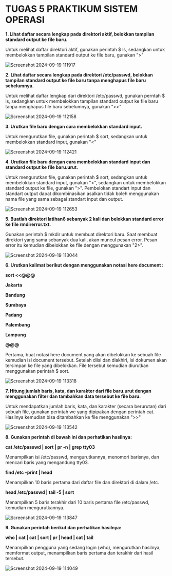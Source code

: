 # TUGAS 5 PRAKTIKUM SISTEM OPERASI

**1. Lihat daftar secara lengkap pada direktori aktif, belokkan tampilan standard output ke file baru.**

Untuk melihat daftar direktori aktif, gunakan perintah $ ls, sedangkan untuk membelokkan tampilan standard output ke file baru, gunakan ">"

![Screenshot 2024-09-19 111917](https://github.com/user-attachments/assets/22e1a8f2-5eda-4bc8-92ba-43d30c6fc7f2)

**2. Lihat daftar secara lengkap pada direktori /etc/passwd, belokkan tampilan standard output ke file baru tanpa menghapus file baru sebelumnya.**

Untuk melihat daftar lengkap dari direktori /etc/passwd, gunakan perntah $ ls, sedangkan untuk membelokkan tampilan standard output ke file baru
tanpa menghapus file baru sebelumnya, gunakan ">>"

![Screenshot 2024-09-19 112158](https://github.com/user-attachments/assets/9024ddda-a082-4e6b-9dc6-e8dbdb28241d)

**3. Urutkan file baru dengan cara membelokkan standard input.**

Untuk mengurutkan file, gunakan perintah $ sort, sedangkan untuk membelokkan standard input, gunakan "<"

![Screenshot 2024-09-19 112421](https://github.com/user-attachments/assets/77d1b7aa-7c26-43f7-a2f2-57d15f9299cd)

**4. Urutkan file baru dengan cara membelokkan standard input dan standard output ke file baru.urut.**

Untuk mengurutkan file, gunakan perintah $ sort, sedangkan untuk membelokkan standard input, gunakan "<", sedangkan untuk membelokkan standard output ke file, gunakan ">".
Pembelokan standart input dan standart output dapat dikombinasikan asalkan tidak boleh menggunakan nama file yang sama sebagai standart input dan output.

![Screenshot 2024-09-19 112653](https://github.com/user-attachments/assets/4098190f-1bf7-48af-95d6-b75168d85d26)

**5. Buatlah direktori latihan6 sebanyak 2 kali dan belokkan standard error ke file rmdirerror.txt.**

Gunakan perintah $ mkdir untuk membuat direktori baru. Saat membuat direktori yang sama sebanyak dua kali, akan muncul pesan error. 
Pesan error itu kemudian dibelokkan ke file dengan menggunakan "2>".

![Screenshot 2024-09-19 113044](https://github.com/user-attachments/assets/a31be1be-003b-4cad-af78-1341f60b1f45)

**6. Urutkan kalimat berikut dengan menggunakan notasi here document :**

**sort <<@@@**

**Jakarta**

**Bandung**

**Surabaya**

**Padang**

**Palembang**

**Lampung**

**@@@**

Pertama, buat notasi here document yang akan dibelokkan ke sebuah file kemudian isi document tersebut. Setelah diisi dan diakhiri, isi dokumen akan tersimpan ke file yang dibelokkan. 
File tersebut kemudian diurutkan menggunakan perintah $ sort. 

![Screenshot 2024-09-19 113318](https://github.com/user-attachments/assets/d0ab27de-20db-4974-9f67-40b2e7e16776)

**7. Hitung jumlah baris, kata, dan karakter dari file baru.urut dengan menggunakan filter dan tambahkan data tersebut ke file baru.**

Untuk mendapatkan jumlah baris, kata, dan karakter (secara berurutan) dari sebuah file, gunakan perintah wc yang dipipakan dengan perintah cat. 
Hasilnya kemudian bisa ditambahkan ke file menggunakan ">>"

![Screenshot 2024-09-19 113542](https://github.com/user-attachments/assets/00cf823d-bf82-4930-8b8a-d5bb5cae12fa)

**8. Gunakan perintah di bawah ini dan perhatikan hasilnya:**

**cat /etc/passwd | sort | pr -n | grep tty03**

Menampilkan isi /etc/passwd, mengurutkannya, menomori barisnya, dan mencari baris yang mengandung tty03.

**find /etc –print | head**

Menampilkan 10 baris pertama dari daftar file dan direktori di dalam /etc.

**head /etc/passwd | tail -5 | sort**

Menampilkan 5 baris terakhir dari 10 baris pertama file /etc/passwd, kemudian mengurutkannya.

![Screenshot 2024-09-19 113847](https://github.com/user-attachments/assets/378da178-5adb-4686-9465-585416148e27)

**9. Gunakan perintah berikut dan perhatikan hasilnya:**

**who | cat | cat | sort | pr | head | cat | tail**

Menampilkan pengguna yang sedang login (who), mengurutkan hasilnya, memformat output, menampilkan baris pertama dan terakhir dari hasil tersebut.

![Screenshot 2024-09-19 114049](https://github.com/user-attachments/assets/d7fc6f84-4793-4371-b991-088cebc92f6d)

